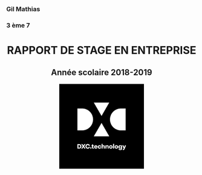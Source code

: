 
### Gil Mathias
### 3 ème 7


<center>
<div class="child">
<h1>RAPPORT DE STAGE EN ENTREPRISE</h1>

<h2>Année scolaire 2018-2019</h2>
</div>

<img class="logo" src="images/logo.png"/>
</center>

<link rel="stylesheet" type="text/css" media="all" href="css/ui.css" />